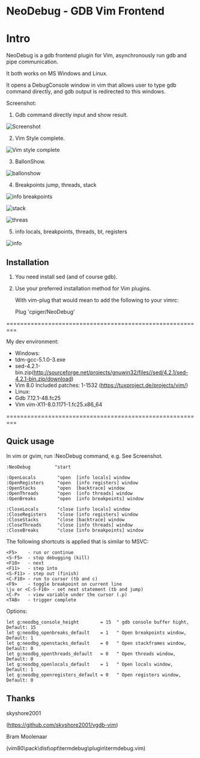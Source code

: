 NeoDebug - GDB Vim Frontend
===========================
# Intro

NeoDebug is a gdb frontend plugin for Vim, asynchronously run gdb and pipe communication.

It both works on MS Windows and Linux. 

It opens a DebugConsole window in vim that allows user to type gdb command directly, 
and gdb output is redirected to this windows.

Screenshot:
1. Gdb command directly input and show result.

![Screenshot](https://github.com/cpiger/NeoDebug/blob/master/doc/NeoDebug1.png)


2. Vim Style complete.

![Vim style complete](https://github.com/cpiger/NeoDebug/blob/master/doc/NeoDebugComplete.png)


3. BallonShow.

![ballonshow](https://github.com/cpiger/NeoDebug/blob/master/doc/NeoDebugBallonShow.png)


4. Breakpoints jump, threads, stack

![info breakpoints](https://github.com/cpiger/NeoDebug/blob/master/doc/NeoDebugInfoBreakpointsJump.png)


![stack](https://github.com/cpiger/NeoDebug/blob/master/doc/NeoDebugFrameEnter.png)


![threas](https://github.com/cpiger/NeoDebug/blob/master/doc/NeoDebugInfoThreadsHit.png)


5. info locals, breakpoints, threads, bt, registers

![info](https://github.com/cpiger/NeoDebug/blob/master/doc/NeoDebugInfoSwitch.png)


## Installation

1. You need install sed (and of course gdb).

2. Use your preferred installation method for Vim plugins.

   With vim-plug that would mean to add the following to your vimrc:

   Plug 'cpiger/NeoDebug'

=========================================================

My dev environment:
- Windows: 
 - tdm-gcc-5.1.0-3.exe
 - sed-4.2.1-bin.zip(http://sourceforge.net/projects/gnuwin32/files//sed/4.2.1/sed-4.2.1-bin.zip/download)
 - Vim 8.0 Included patches: 1-1532 (https://tuxproject.de/projects/vim/)
- Linux:
 - Gdb 7.12.1-48.fc25
 - Vim vim-X11-8.0.1171-1.fc25.x86_64

=========================================================

## Quick usage

In vim or gvim, run :NeoDebug command, e.g. 
See Screenshot.

	:NeoDebug         "start

    :OpenLocals        "open  [info locals] window
    :OpenRegisters     "open  [info registers] window
    :OpenStacks        "open  [backtrace] window
    :OpenThreads       "open  [info threads] window
    :OpenBreaks        "open  [info breakpoints] window

    :CloseLocals       "close [info locals] window
    :CloseRegisters    "close [info registers] window
    :CloseStacks       "close [backtrace] window
    :CloseThreads      "close [info threads] window
    :CloseBreaks       "close [info breakpoints] window


The following shortcuts is applied that is similar to MSVC: 

	<F5> 	- run or continue
	<S-F5> 	- stop debugging (kill)
	<F10> 	- next
	<F11> 	- step into
	<S-F11> - step out (finish)
	<C-F10>	- run to cursor (tb and c)
	<F9> 	- toggle breakpoint on current line
	\ju or <C-S-F10> - set next statement (tb and jump)
	<C-P> 	- view variable under the cursor (.p)
    <TAB>   - trigger complete 


Options:

    let g:neodbg_console_height        = 15  " gdb console buffer hight, Default: 15
    let g:neodbg_openbreaks_default    = 1   " Open breakpoints window, Default: 1
    let g:neodbg_openstacks_default    = 0   " Open stackframes window, Default: 0
    let g:neodbg_openthreads_default   = 0   " Open threads window, Default: 0
    let g:neodbg_openlocals_default    = 1   " Open locals window, Default: 1
    let g:neodbg_openregisters_default = 0   " Open registers window, Default: 0


## Thanks
skyshore2001

(https://github.com/skyshore2001/vgdb-vim)


Bram Moolenaar 

(vim80\pack\dist\opt\termdebug\plugin\termdebug.vim)
